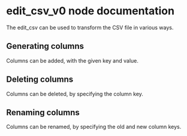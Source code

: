 # edit_csv_v0 node documentation

The edit_csv can be used to transform the CSV file in various ways.

## Generating columns

Columns can be added, with the given key and value.

## Deleting columns

Columns can be deleted, by specifying the column key.

## Renaming columns

Columns can be renamed, by specifying the old and new column keys.
